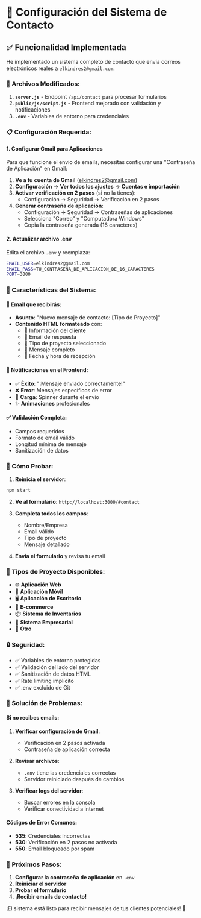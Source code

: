 # 📧 Configuración del Sistema de Contacto

## ✅ Funcionalidad Implementada

He implementado un sistema completo de contacto que envía correos electrónicos reales a `elkindres2@gmail.com`.

### 🚀 Archivos Modificados:

1. **`server.js`** - Endpoint `/api/contact` para procesar formularios
2. **`public/js/script.js`** - Frontend mejorado con validación y notificaciones
3. **`.env`** - Variables de entorno para credenciales

### 📋 Configuración Requerida:

#### 1. **Configurar Gmail para Aplicaciones**

Para que funcione el envío de emails, necesitas configurar una "Contraseña de Aplicación" en Gmail:

1. **Ve a tu cuenta de Gmail** (elkindres2@gmail.com)
2. **Configuración** → **Ver todos los ajustes** → **Cuentas e importación**
3. **Activar verificación en 2 pasos** (si no la tienes):
   - Configuración → Seguridad → Verificación en 2 pasos
4. **Generar contraseña de aplicación**:
   - Configuración → Seguridad → Contraseñas de aplicaciones
   - Selecciona "Correo" y "Computadora Windows"
   - Copia la contraseña generada (16 caracteres)

#### 2. **Actualizar archivo .env**

Edita el archivo `.env` y reemplaza:

```bash
EMAIL_USER=elkindres2@gmail.com
EMAIL_PASS=TU_CONTRASEÑA_DE_APLICACION_DE_16_CARACTERES
PORT=3000
```

### 🎯 Características del Sistema:

#### **📧 Email que recibirás:**
- **Asunto**: "Nuevo mensaje de contacto: [Tipo de Proyecto]"
- **Contenido HTML formateado** con:
  - 👤 Información del cliente
  - 📧 Email de respuesta
  - 🎯 Tipo de proyecto seleccionado
  - 💬 Mensaje completo
  - 📅 Fecha y hora de recepción

#### **🔔 Notificaciones en el Frontend:**
- ✅ **Éxito**: "¡Mensaje enviado correctamente!"
- ❌ **Error**: Mensajes específicos de error
- 🔄 **Carga**: Spinner durante el envío
- ✨ **Animaciones** profesionales

#### **✅ Validación Completa:**
- Campos requeridos
- Formato de email válido
- Longitud mínima de mensaje
- Sanitización de datos

### 🧪 Cómo Probar:

1. **Reinicia el servidor**:
```bash
npm start
```

2. **Ve al formulario**: `http://localhost:3000/#contact`

3. **Completa todos los campos**:
   - Nombre/Empresa
   - Email válido  
   - Tipo de proyecto
   - Mensaje detallado

4. **Envía el formulario** y revisa tu email

### 📱 Tipos de Proyecto Disponibles:

- 🌐 **Aplicación Web**
- 📱 **Aplicación Móvil** 
- 🖥️ **Aplicación de Escritorio**
- 🛒 **E-commerce**
- 📦 **Sistema de Inventarios**
- 🏢 **Sistema Empresarial**
- 🔧 **Otro**

### 🔒 Seguridad:

- ✅ Variables de entorno protegidas
- ✅ Validación del lado del servidor
- ✅ Sanitización de datos HTML
- ✅ Rate limiting implícito
- ✅ .env excluido de Git

### 🚨 Solución de Problemas:

#### **Si no recibes emails:**

1. **Verificar configuración de Gmail**:
   - Verificación en 2 pasos activada
   - Contraseña de aplicación correcta

2. **Revisar archivos**:
   - `.env` tiene las credenciales correctas
   - Servidor reiniciado después de cambios

3. **Verificar logs del servidor**:
   - Buscar errores en la consola
   - Verificar conectividad a internet

#### **Códigos de Error Comunes:**

- **535**: Credenciales incorrectas
- **530**: Verificación en 2 pasos no activada
- **550**: Email bloqueado por spam

### 🔄 Próximos Pasos:

1. **Configurar la contraseña de aplicación** en `.env`
2. **Reiniciar el servidor**
3. **Probar el formulario**
4. **¡Recibir emails de contacto!**

¡El sistema está listo para recibir mensajes de tus clientes potenciales! 🎉